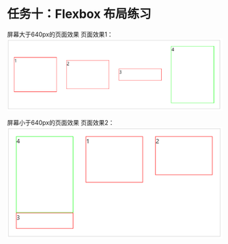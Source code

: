# 任务十：Flexbox 布局练习


屏幕大于640px的页面效果
页面效果1：  
![页面效果1](大于640px页面.png)

屏幕小于640px的页面效果
页面效果2：  
![页面效果2](小于640px页面.png)
